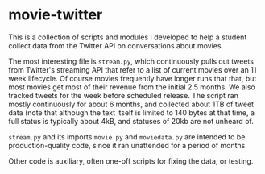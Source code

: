 # movie-twitter

This is a collection of scripts and modules I developed to help a student collect data from the Twitter API on conversations about movies.

The most interesting file is `stream.py`, which continuously pulls out tweets from Twitter's streaming API that refer to a list of current movies over an 11 week lifecycle.  Of course movies frequently have longer runs that that, but most movies get most of their revenue from the initial 2.5 months.  We also tracked tweets for the week before scheduled release.  The script ran mostly continuously for about 6 months, and collected about 1TB of tweet data (note that although the text itself is limited to 140 bytes at that time, a full status is typically about 4kB, and statuses of 20kb are not unheard of.

`stream.py` and its imports `movie.py` and `moviedata.py` are intended to be production-quality code, since it ran unattended for a period of months.

Other code is auxiliary, often one-off scripts for fixing the data, or testing.
